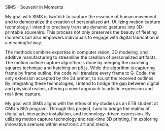 SIMS - Souvenir in Moments

My goal with SIMS is twofold: to capture the essence of human movement and to democratize the creation of personalized art. Utilizing motion capture technology, I intend to precisely translate dynamic gestures into 3D-printable souvenirs. This process not only preserves the beauty of fleeting moments but also empowers individuals to engage with digital fabrication in a meaningful way. 

The methods combine expertise in computer vision, 3D modeling, and additive manufacturing to streamline the creation of personalized artifacts. The motion outline capture algorithm is done by merging the marching squares technique and hatching on p5.js. While the algorithm is capturing frame by frame outline, the code will translate every frame to G-Code, the only extension accepted by the 3d printer, to sculpt the received outlines. By integrating these technologies, I intend to bridge the gap between digital and physical realms, offering a novel approach to artistic expression and real-time capture. 

My goal with SIMS aligns with the ethos of my studies as an ETB student at CMU's BFA program. Through this project, I aim to bridge the realms of digital art, interactive installation, and technology-driven expression. By utilizing motion capture technology and real-time 3D printing, I'm exploring innovative avenues within electronic art and media.
